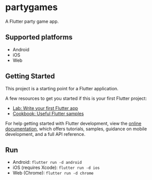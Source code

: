 # partygames

A Flutter party game app.

## Supported platforms
- Android
- iOS
- Web

## Getting Started

This project is a starting point for a Flutter application.

A few resources to get you started if this is your first Flutter project:

- [Lab: Write your first Flutter app](https://docs.flutter.dev/get-started/codelab)
- [Cookbook: Useful Flutter samples](https://docs.flutter.dev/cookbook)

For help getting started with Flutter development, view the
[online documentation](https://docs.flutter.dev/), which offers tutorials,
samples, guidance on mobile development, and a full API reference.

## Run
- Android: `flutter run -d android`
- iOS (requires Xcode): `flutter run -d ios`
- Web (Chrome): `flutter run -d chrome`
